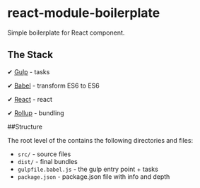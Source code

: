 
# react-module-boilerplate

Simple boilerplate for React component.

## The Stack

✔ [Gulp](http://gulpjs.com/) - tasks


✔ [Babel](https://babeljs.io/) - transform ES6 to ES6


✔ [React](https://facebook.github.io/react) - react


✔ [Rollup](https://github.com/rollup/rollup) - bundling

##Structure

The root level of the  contains the following directories and files:

* `src/` - source files
* `dist/` - final bundles
* `gulpfile.babel.js` - the gulp entry point + tasks
* `package.json` - package.json file with info and depth
